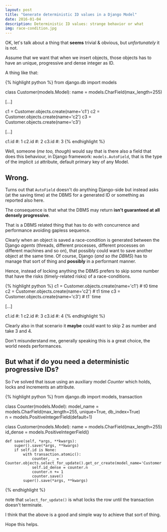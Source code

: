 ```yaml
---
layout: post
title: "Generate deterministic ID values in a Django Model"
date: 2016-01-04
description: Deterministic ID values: strange behavior or what
img: race-condition.jpg
---
```

OK, let's talk about a thing that **seems** trivial & obvious, but _unfortunately_ it is not.

Assume that we want that when we insert objects, those objects has to have an unique, 
progressive and dense integer as ID.

A thing like that:

{% highlight python %}
from django.db import models

class Customer(models.Model):
    name = models.CharField(max_length=255)

[...]

c1 = Customer.objects.create(name='c1')
c2 = Customer.objects.create(name='c2')
c3 = Customer.objects.create(name='c3')

[...]

c1.id  #: 1
c2.id  #: 2
c3.id  #: 3
{% endhighlight %}

Well, someone (_me too, though_) would say that is there also a field that does this behaviour, 
in Django framework: `models.AutoField`, that is the type of the implicit `id` attribute, 
default primary key of any Model.

## Wrong.

Turns out that `AutoField` doesn't do anything Django-side but instead asks 
(at the saving time) at the DBMS for a generated ID or something as reported also here.

The consequence is that what the DBMS may return **isn't guaranteed at all densely progressive**.

That is a DBMS related thing that has to do with concurrence and performance avoiding gapless sequence.

Clearly when an object is saved a race-condition is generated between the Django _agents_ 
(threads, different processes, different processes on different machines and so on), 
that possibly could want to save another object at the same time. Of course, Django 
(_and so the DBMS_) has to manage that sort of thing and **possibly** in a performant manner.

Hence, instead of locking anything the DBMS prefers to skip some number that have 
the risks (timely-related risks) of a race-conditions.

{% highlight python %}
c1 = Customer.objects.create(name='c1')  # t0 time
c2 = Customer.objects.create(name='c2')  # t1 time
c3 = Customer.objects.create(name='c3')  # t1` time

[...]

c1.id  #: 1
c2.id  #: 3
c3.id  #: 4
{% endhighlight %}

Clearly also in that scenario it **maybe** could want to skip 2 as number and take 3 and 4.

Don't misunderstand me, generally speaking this is a great choice, the world needs performances.

## But what if do you need a deterministic progressive IDs?

So I've solved that issue using an auxiliary model _Counter_ which holds, locks and increments an attribute.

{% highlight python %}
from django.db import models, transaction


class Counter(models.Model):
    model_name = models.CharField(max_length=255, unique=True, db_index=True)        
    n = models.PositiveIntegerField(default=1)
    
    
class Customer(models.Model):
    name = models.CharField(max_length=255)
    id_dense = models.PositiveIntegerField()
    
    def save(self, *args, **kwargs):
        super().save(*args, **kwargs)
        if self.id is None:
            with transaction.atomic():
                counter, _ = Counter.objects.select_for_update().get_or_create(model_name='Customer')
                self.id_dense = counter.n
                counter.n += 1
                counter.save()
            super().save(*args, **kwargs)
{% endhighlight %}

note that `select_for_update()` is what locks the row until the transaction doesn't terminate.

I think that the above is a good and simple way to achieve that sort of thing.

Hope this helps.
